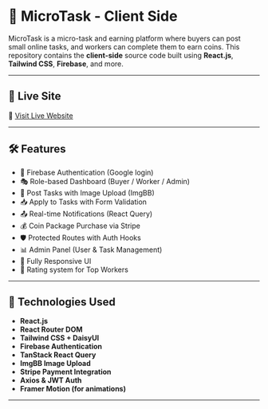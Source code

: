 # 💼 MicroTask - Client Side

MicroTask is a micro-task and earning platform where buyers can post small online tasks, and workers can complete them to earn coins. This repository contains the **client-side** source code built using **React.js**, **Tailwind CSS**, **Firebase**, and more.

---

## 🚀 Live Site

🔗 [Visit Live Website](https://micro-task-30fbe.web.app)

---

## 🛠️ Features

- 🔐 Firebase Authentication (Google login)
- 🎭 Role-based Dashboard (Buyer / Worker / Admin)
- 🧾 Post Tasks with Image Upload (ImgBB)
- 📥 Apply to Tasks with Form Validation
- 📤 Real-time Notifications (React Query)
- 💰 Coin Package Purchase via Stripe
- 🛡️ Protected Routes with Auth Hooks
- 📊 Admin Panel (User & Task Management)
- 📱 Fully Responsive UI
- 🌟 Rating system for Top Workers

---

## 🔧 Technologies Used

- **React.js**
- **React Router DOM**
- **Tailwind CSS + DaisyUI**
- **Firebase Authentication**
- **TanStack React Query**
- **ImgBB Image Upload**
- **Stripe Payment Integration**
- **Axios & JWT Auth**
- **Framer Motion (for animations)**

---


